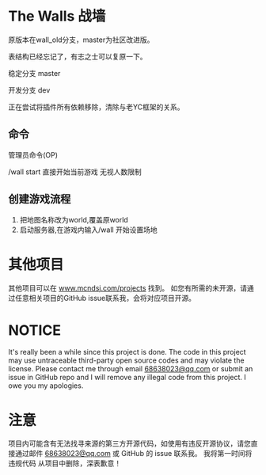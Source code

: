 # The Walls 战墙

原版本在wall_old分支，master为社区改进版。

表结构已经忘记了，有志之士可以复原一下。

稳定分支 master

开发分支 dev

正在尝试将插件所有依赖移除，清除与老YC框架的关系。

## 命令
管理员命令(OP)

/wall start 直接开始当前游戏 无视人数限制


## 创建游戏流程
1. 把地图名称改为world,覆盖原world
2. 启动服务器,在游戏内输入/wall 开始设置场地
# 其他项目
其他项目可以在 www.mcndsj.com/projects 找到。 如您有所需的未开源，请通过任意相关项目的GitHub issue联系我，会将对应项目开源。

# NOTICE

It's really been a while since this project is done.
The code in this project may use untraceable third-party open source codes and may violate the license. 
Please contact me through email 68638023@qq.com or submit an issue in GitHub repo and I will remove any illegal code from this project.
I owe you my apologies.

# 注意

项目内可能含有无法找寻来源的第三方开源代码，如使用有违反开源协议，请您直接通过邮件 68638023@qq.com 或 GitHub 的 issue 联系我。 我将第一时间将违规代码
从项目中删除，深表歉意！

